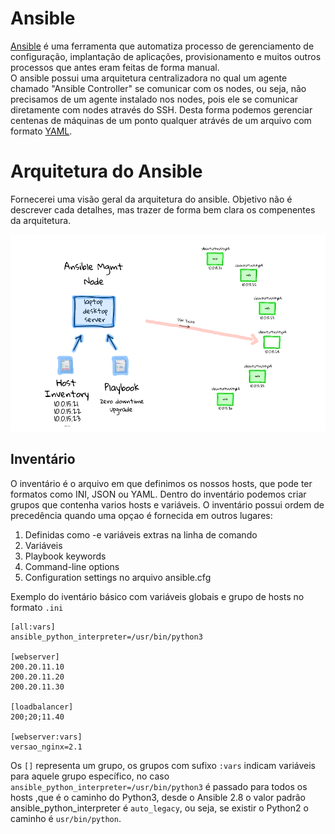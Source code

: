 # Ansible
  [Ansible](https://www.redhat.com/pt-br/technologies/management/ansible/what-is-ansible) é uma ferramenta que automatiza processo de gerenciamento de configuração, implantação de aplicações, provisionamento e muitos outros processos que antes eram feitas de forma manual. <br>
 O ansible possui uma arquitetura centralizadora no qual um agente chamado "Ansible Controller" se comunicar com os nodes, ou seja, não precisamos de um agente instalado nos nodes, pois ele se comunicar diretamente com nodes através do SSH. Desta forma podemos gerenciar centenas de máquinas de um ponto qualquer atrávés de um arquivo com formato [YAML](https://pt.wikipedia.org/wiki/YAML).

# Arquitetura do Ansible
  Fornecerei uma visão geral da arquitetura do ansible. Objetivo não é descrever cada detalhes, mas trazer de forma bem clara os compenentes da arquitetura.
  
   <img src="https://github.com/kadeguilherme/ansible-basico/blob/main/images/architecture-simple.png">
   
##  Inventário 
  
  O inventário é o arquivo em que definimos os nossos hosts, que pode ter formatos como INI, JSON ou YAML. Dentro do inventário podemos criar grupos que contenha varios hosts e variáveis. O inventário possui ordem de precedência quando uma opçao é fornecida em outros lugares:

  1. Definidas como -e variáveis extras na linha de comando
  2. Variáveis
  3. Playbook keywords
  4. Command-line options
  5. Configuration settings no arquivo ansible.cfg
  
  Exemplo do iventário básico com variáveis globais e grupo de hosts no formato `.ini`
  
```
[all:vars]  
ansible_python_interpreter=/usr/bin/python3

[webserver]
200.20.11.10
200.20.11.20
200.20.11.30

[loadbalancer]
200;20;11.40

[webserver:vars]
versao_nginx=2.1
```
  Os `[]` representa um grupo, os grupos com sufixo `:vars` indicam variáveis para aquele grupo específico, no caso `ansible_python_interpreter=/usr/bin/python3` é passado para todos os hosts ,que é o caminho do Python3, desde o Ansible 2.8 o valor padrão ansible_python_interpreter é `auto_legacy`, ou seja, se existir o Python2 o caminho é `usr/bin/python`.
